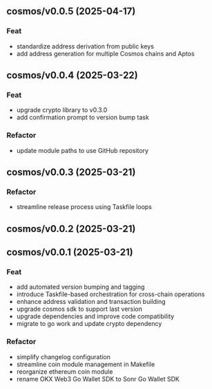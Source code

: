 ## cosmos/v0.0.5 (2025-04-17)

### Feat

- standardize address derivation from public keys
- add address generation for multiple Cosmos chains and Aptos

## cosmos/v0.0.4 (2025-03-22)

### Feat

- upgrade crypto library to v0.3.0
- add confirmation prompt to version bump task

### Refactor

- update module paths to use GitHub repository

## cosmos/v0.0.3 (2025-03-21)

### Refactor

- streamline release process using Taskfile loops

## cosmos/v0.0.2 (2025-03-21)

## cosmos/v0.0.1 (2025-03-21)

### Feat

- add automated version bumping and tagging
- introduce Taskfile-based orchestration for cross-chain operations
- enhance address validation and transaction building
- upgrade cosmos sdk to support last version
- upgrade dependencies and improve code compatibility
- migrate to go work and update crypto dependency

### Refactor

- simplify changelog configuration
- streamline coin module management in Makefile
- reorganize ethereum coin module
- rename OKX Web3 Go Wallet SDK to Sonr Go Wallet SDK
